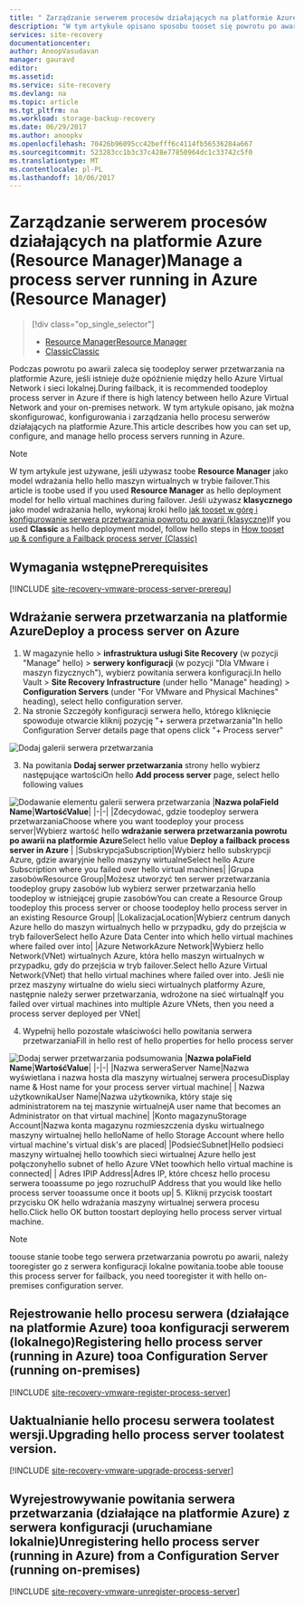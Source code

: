 ```yaml
---
title: " Zarządzanie serwerem procesów działających na platformie Azure (Resource Manager) | Dokumentacja firmy Microsoft"
description: "W tym artykule opisano sposobu tooset się powrotu po awarii procesu serwera (Resource Manager) w systemie Azure."
services: site-recovery
documentationcenter: 
author: AnoopVasudavan
manager: gauravd
editor: 
ms.assetid: 
ms.service: site-recovery
ms.devlang: na
ms.topic: article
ms.tgt_pltfrm: na
ms.workload: storage-backup-recovery
ms.date: 06/29/2017
ms.author: anoopkv
ms.openlocfilehash: 70426b96095cc42befff6c4114fb56536284a667
ms.sourcegitcommit: 523283cc1b3c37c428e77850964dc1c33742c5f0
ms.translationtype: MT
ms.contentlocale: pl-PL
ms.lasthandoff: 10/06/2017
---
```

# <a name="manage-a-process-server-running-in-azure-resource-manager"></a><span data-ttu-id="e1e61-103">Zarządzanie serwerem procesów działających na platformie Azure (Resource Manager)</span><span class="sxs-lookup"><span data-stu-id="e1e61-103">Manage a process server running in Azure (Resource Manager)</span></span>
> [!div class="op_single_selector"]
> * [<span data-ttu-id="e1e61-104">Resource Manager</span><span class="sxs-lookup"><span data-stu-id="e1e61-104">Resource Manager</span></span>](./site-recovery-vmware-setup-azure-ps-resource-manager.md)
> * [<span data-ttu-id="e1e61-105">Classic</span><span class="sxs-lookup"><span data-stu-id="e1e61-105">Classic </span></span>](./site-recovery-vmware-setup-azure-ps-classic.md)

<span data-ttu-id="e1e61-106">Podczas powrotu po awarii zaleca się toodeploy serwer przetwarzania na platformie Azure, jeśli istnieje duże opóźnienie między hello Azure Virtual Network i sieci lokalnej.</span><span class="sxs-lookup"><span data-stu-id="e1e61-106">During failback, it is recommended toodeploy process server in Azure if there is high latency between hello Azure Virtual Network and your on-premises network.</span></span> <span data-ttu-id="e1e61-107">W tym artykule opisano, jak można skonfigurować, konfigurowania i zarządzania hello procesu serwerów działających na platformie Azure.</span><span class="sxs-lookup"><span data-stu-id="e1e61-107">This article describes how you can set up, configure, and manage hello process servers running in Azure.</span></span>

> [!NOTE]
> <span data-ttu-id="e1e61-108">W tym artykule jest używane, jeśli używasz toobe **Resource Manager** jako model wdrażania hello hello maszyn wirtualnych w trybie failover.</span><span class="sxs-lookup"><span data-stu-id="e1e61-108">This article is toobe used if you used **Resource Manager** as hello deployment model for hello virtual machines during failover.</span></span> <span data-ttu-id="e1e61-109">Jeśli używasz **klasycznego** jako model wdrażania hello, wykonaj kroki hello [jak tooset w górę i konfigurowanie serwera przetwarzania powrotu po awarii (klasyczne)](./site-recovery-vmware-setup-azure-ps-classic.md)</span><span class="sxs-lookup"><span data-stu-id="e1e61-109">If you used **Classic** as hello deployment model, follow hello steps in [How tooset up & configure a Failback process server (Classic)](./site-recovery-vmware-setup-azure-ps-classic.md)</span></span>

## <a name="prerequisites"></a><span data-ttu-id="e1e61-110">Wymagania wstępne</span><span class="sxs-lookup"><span data-stu-id="e1e61-110">Prerequisites</span></span>

[!INCLUDE [site-recovery-vmware-process-server-prerequ](../../includes/site-recovery-vmware-azure-process-server-prereq.md)]

## <a name="deploy-a-process-server-on-azure"></a><span data-ttu-id="e1e61-111">Wdrażanie serwera przetwarzania na platformie Azure</span><span class="sxs-lookup"><span data-stu-id="e1e61-111">Deploy a process server on Azure</span></span>
1. <span data-ttu-id="e1e61-112">W magazynie hello > **infrastruktura usługi Site Recovery** (w pozycji "Manage" hello) > **serwery konfiguracji** (w pozycji "Dla VMware i maszyn fizycznych"), wybierz powitania serwera konfiguracji.</span><span class="sxs-lookup"><span data-stu-id="e1e61-112">In hello Vault > **Site Recovery Infrastructure** (under hello "Manage" heading) > **Configuration Servers** (under "For VMware and Physical Machines" heading), select hello configuration server.</span></span>
2. <span data-ttu-id="e1e61-113">Na stronie Szczegóły konfiguracji serwera hello, którego kliknięcie spowoduje otwarcie kliknij pozycję "+ serwera przetwarzania"</span><span class="sxs-lookup"><span data-stu-id="e1e61-113">In hello Configuration Server details page that opens click "+ Process server"</span></span>

  ![Dodaj galerii serwera przetwarzania](./media/site-recovery-vmware-setup-azure-ps-arm/add-ps.png)

3.  <span data-ttu-id="e1e61-115">Na powitania **Dodaj serwer przetwarzania** strony hello wybierz następujące wartości</span><span class="sxs-lookup"><span data-stu-id="e1e61-115">On hello **Add process server** page, select hello following values</span></span>

  ![Dodawanie elementu galerii serwera przetwarzania](./media/site-recovery-vmware-setup-azure-ps-arm/add-ps-page-1.png)
|<span data-ttu-id="e1e61-117">**Nazwa pola**</span><span class="sxs-lookup"><span data-stu-id="e1e61-117">**Field Name**</span></span>|<span data-ttu-id="e1e61-118">**Wartość**</span><span class="sxs-lookup"><span data-stu-id="e1e61-118">**Value**</span></span>|
|-|-|
|<span data-ttu-id="e1e61-119">Zdecydować, gdzie toodeploy serwera przetwarzania</span><span class="sxs-lookup"><span data-stu-id="e1e61-119">Choose where you want toodeploy your process server</span></span>|<span data-ttu-id="e1e61-120">Wybierz wartość hello **wdrażanie serwera przetwarzania powrotu po awarii na platformie Azure**</span><span class="sxs-lookup"><span data-stu-id="e1e61-120">Select hello value **Deploy a failback process server in Azure**</span></span> |
|<span data-ttu-id="e1e61-121">Subskrypcja</span><span class="sxs-lookup"><span data-stu-id="e1e61-121">Subscription</span></span>|<span data-ttu-id="e1e61-122">Wybierz hello subskrypcji Azure, gdzie awaryjnie hello maszyny wirtualne</span><span class="sxs-lookup"><span data-stu-id="e1e61-122">Select hello Azure Subscription where you failed over hello virtual machines</span></span>|
|<span data-ttu-id="e1e61-123">Grupa zasobów</span><span class="sxs-lookup"><span data-stu-id="e1e61-123">Resource Group</span></span>|<span data-ttu-id="e1e61-124">Możesz utworzyć ten serwer przetwarzania toodeploy grupy zasobów lub wybierz serwer przetwarzania hello toodeploy w istniejącej grupie zasobów</span><span class="sxs-lookup"><span data-stu-id="e1e61-124">You can create a Resource Group toodeploy this process server or choose toodeploy hello process server in an existing Resource Group</span></span>|
|<span data-ttu-id="e1e61-125">Lokalizacja</span><span class="sxs-lookup"><span data-stu-id="e1e61-125">Location</span></span>|<span data-ttu-id="e1e61-126">Wybierz centrum danych Azure hello do maszyn wirtualnych hello w przypadku, gdy do przejścia w tryb failover</span><span class="sxs-lookup"><span data-stu-id="e1e61-126">Select hello Azure Data Center into which hello virtual machines where failed over into</span></span>|
|<span data-ttu-id="e1e61-127">Azure Network</span><span class="sxs-lookup"><span data-stu-id="e1e61-127">Azure Network</span></span>|<span data-ttu-id="e1e61-128">Wybierz hello Network(VNet) wirtualnych Azure, która hello maszyn wirtualnych w przypadku, gdy do przejścia w tryb failover.</span><span class="sxs-lookup"><span data-stu-id="e1e61-128">Select hello Azure Virtual Network(VNet) that hello virtual machines where failed over into.</span></span> <span data-ttu-id="e1e61-129">Jeśli nie przez maszyny wirtualne do wielu sieci wirtualnych platformy Azure, następnie należy serwer przetwarzania, wdrożone na sieć wirtualną</span><span class="sxs-lookup"><span data-stu-id="e1e61-129">If you failed over virtual machines into multiple Azure VNets, then you need a process server deployed per VNet</span></span>|

4. <span data-ttu-id="e1e61-130">Wypełnij hello pozostałe właściwości hello powitania serwera przetwarzania</span><span class="sxs-lookup"><span data-stu-id="e1e61-130">Fill in hello rest of hello properties for hello process server</span></span>

  ![Dodaj serwer przetwarzania podsumowania](./media/site-recovery-vmware-setup-azure-ps-arm/add-ps-page-2.png)
|<span data-ttu-id="e1e61-132">**Nazwa pola**</span><span class="sxs-lookup"><span data-stu-id="e1e61-132">**Field Name**</span></span>|<span data-ttu-id="e1e61-133">**Wartość**</span><span class="sxs-lookup"><span data-stu-id="e1e61-133">**Value**</span></span>|
|-|-|
|<span data-ttu-id="e1e61-134">Nazwa serwera</span><span class="sxs-lookup"><span data-stu-id="e1e61-134">Server Name</span></span>|<span data-ttu-id="e1e61-135">Nazwa wyświetlana i nazwa hosta dla maszyny wirtualnej serwera procesu</span><span class="sxs-lookup"><span data-stu-id="e1e61-135">Display name & Host name for your process server virtual machine</span></span>|
| <span data-ttu-id="e1e61-136">Nazwa użytkownika</span><span class="sxs-lookup"><span data-stu-id="e1e61-136">User Name</span></span>|<span data-ttu-id="e1e61-137">Nazwa użytkownika, który staje się administratorem na tej maszynie wirtualnej</span><span class="sxs-lookup"><span data-stu-id="e1e61-137">A user name that becomes an Administrator on that virtual machine</span></span>|
|<span data-ttu-id="e1e61-138">Konto magazynu</span><span class="sxs-lookup"><span data-stu-id="e1e61-138">Storage Account</span></span>|<span data-ttu-id="e1e61-139">Nazwa konta magazynu rozmieszczenia dysku wirtualnego maszyny wirtualnej hello hello</span><span class="sxs-lookup"><span data-stu-id="e1e61-139">Name of hello Storage Account where hello virtual machine's virtual disk's are placed</span></span>|
|<span data-ttu-id="e1e61-140">Podsieć</span><span class="sxs-lookup"><span data-stu-id="e1e61-140">Subnet</span></span>|<span data-ttu-id="e1e61-141">Hello podsieci maszyny wirtualnej hello toowhich sieci wirtualnej Azure hello jest połączony</span><span class="sxs-lookup"><span data-stu-id="e1e61-141">hello subnet of hello Azure VNet toowhich hello virtual machine is connected</span></span>|
| <span data-ttu-id="e1e61-142">Adres IP</span><span class="sxs-lookup"><span data-stu-id="e1e61-142">IP Address</span></span>|<span data-ttu-id="e1e61-143">Adres IP, które chcesz hello procesu serwera tooassume po jego rozruchu</span><span class="sxs-lookup"><span data-stu-id="e1e61-143">IP Address that you would like hello process server tooassume once it boots up</span></span>|
5. <span data-ttu-id="e1e61-144">Kliknij przycisk toostart przycisku OK hello wdrażania maszyny wirtualnej serwera procesu hello.</span><span class="sxs-lookup"><span data-stu-id="e1e61-144">Click hello OK button toostart deploying hello process server virtual machine.</span></span>

> [!NOTE]
> <span data-ttu-id="e1e61-145">toouse stanie toobe tego serwera przetwarzania powrotu po awarii, należy tooregister go z serwera konfiguracji lokalne powitania.</span><span class="sxs-lookup"><span data-stu-id="e1e61-145">toobe able toouse this process server for failback, you need tooregister it with hello on-premises configuration server.</span></span>

## <a name="registering-hello-process-server-running-in-azure-tooa-configuration-server-running-on-premises"></a><span data-ttu-id="e1e61-146">Rejestrowanie hello procesu serwera (działające na platformie Azure) tooa konfiguracji serwerem (lokalnego)</span><span class="sxs-lookup"><span data-stu-id="e1e61-146">Registering hello process server (running in Azure) tooa Configuration Server (running on-premises)</span></span>

[!INCLUDE [site-recovery-vmware-register-process-server](../../includes/site-recovery-vmware-register-process-server.md)]

## <a name="upgrading-hello-process-server-toolatest-version"></a><span data-ttu-id="e1e61-147">Uaktualnianie hello procesu serwera toolatest wersji.</span><span class="sxs-lookup"><span data-stu-id="e1e61-147">Upgrading hello process server toolatest version.</span></span>

[!INCLUDE [site-recovery-vmware-upgrade-process-server](../../includes/site-recovery-vmware-upgrade-process-server.md)]

## <a name="unregistering-hello-process-server-running-in-azure-from-a-configuration-server-running-on-premises"></a><span data-ttu-id="e1e61-148">Wyrejestrowywanie powitania serwera przetwarzania (działające na platformie Azure) z serwera konfiguracji (uruchamiane lokalnie)</span><span class="sxs-lookup"><span data-stu-id="e1e61-148">Unregistering hello process server (running in Azure) from a Configuration Server (running on-premises)</span></span>

[!INCLUDE [site-recovery-vmware-unregister-process-server](../../includes/site-recovery-vmware-unregister-process-server.md)]
